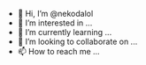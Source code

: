- 👋 Hi, I’m @nekodalol
- 👀 I’m interested in ...
- 🌱 I’m currently learning ...
- 💞️ I’m looking to collaborate on ...
- 📫 How to reach me ...

<!---
nekodalol/nekodalol is a ✨ special ✨ repository because its `README.md` (this file) appears on your GitHub profile.
You can click the Preview link to take a look at your changes.
--->
